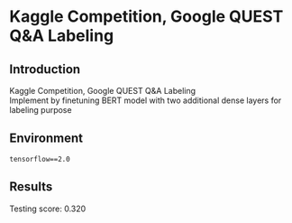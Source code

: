 # Kaggle Competition, Google QUEST Q&A Labeling

## Introduction
Kaggle Competition, Google QUEST Q&A Labeling  
Implement by finetuning BERT model with two additional dense layers for labeling purpose  

## Environment

```
tensorflow==2.0  
```

## Results
Testing score: 0.320  
